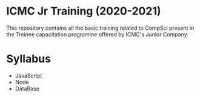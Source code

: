 # ICMC Jr Training (2020-2021)
This repository contains all the basic training related to CompSci present in the Treinee capacitation programme offered by ICMC's Junior Company.

# Syllabus
* JavaScript
* Node
* DataBase